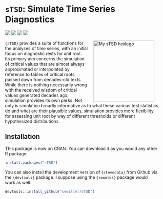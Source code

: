
# `sTSD`: Simulate Time Series Diagnostics

[![](https://www.r-pkg.org/badges/version/sTSD?color=blue)](https://cran.r-project.org/package=sTSD)
[![](http://cranlogs.r-pkg.org/badges/grand-total/sTSD?color=blue)](https://cran.r-project.org/package=sTSD)
[![](http://cranlogs.r-pkg.org/badges/last-month/sTSD?color=blue)](https://cran.r-project.org/package=sTSD)
[![](http://cranlogs.r-pkg.org/badges/last-week/sTSD?color=blue)](https://cran.r-project.org/package=sTSD)

<img src="http://svmiller.com/images/sTSD-hexlogo.png" alt="My sTSD  hexlogo" align="right" width="200" style="padding: 0 15px; float: right;"/>

`{sTSD}` provides a suite of functions for the analyses of time series,
with an initial focus on diagnostic rests for unit root. Its primary aim
concerns the simulation of critical values that are almost always
approximated or interpolated by reference to tables of critical roots
passed down from decades-old texts. While there is nothing necessarily
wrong with the received wisdom of critical values generated decades ago,
simulation provides its own perks. Not only is simulation broadly
informative as to what these various test statistics do and what are
their plausible values, simulation provides more flexibility for
assessing unit root by way of different thresholds or different
hypothesized distributions.

## Installation

This package is now on CRAN. You can download it as you would any other
R package.

``` r
install.packages("sTSD")
```

You can also install the development version of `{stevedata}` from
Github via the `{devtools}` package. I suppose using the `{remotes}`
package would work as well.

``` r
devtools::install_github("svmiller/sTSD")
```
